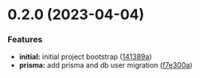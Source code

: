 

# 0.2.0 (2023-04-04)


### Features

* **initial:** initial project bootstrap ([141389a](https://github.com/aeviterna/imperia/commit/141389ab0a12b54d23268156673054fc4961bcc9))
* **prisma:** add prisma and db user migration ([f7e300a](https://github.com/aeviterna/imperia/commit/f7e300a38db60edd9dbfe5b26ce7386e28f79fec))